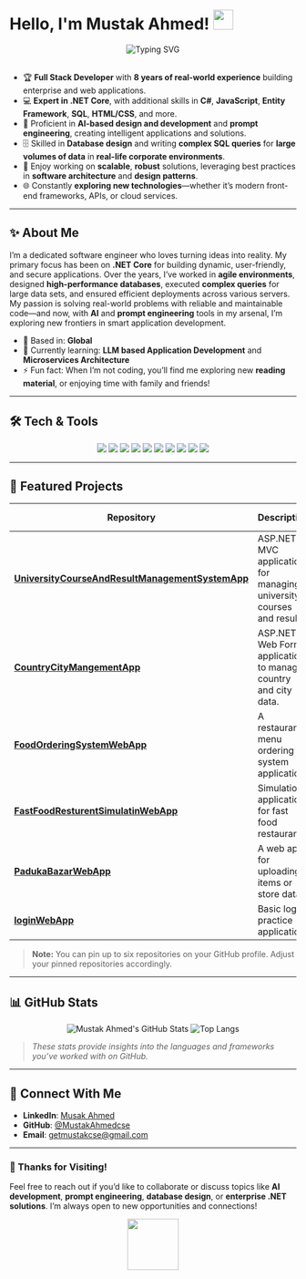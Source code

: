 <!-- 
Replace "MustakAhmedcse" with your actual GitHub username if needed.
Place this README.md in a repo named exactly the same as your username. 
-->

# Hello, I'm Mustak Ahmed! <img src="https://media.giphy.com/media/hvRJCLFzcasrR4ia7z/giphy.gif" width="35">

<div align="center">
  <img src="https://readme-typing-svg.demolab.com?font=Fira+Code&size=22&duration=3000&pause=500&center=true&width=435&lines=Full+Stack+Software+Engineer;Eight+Years+of+Professional+Experience;Expert+in+.NET+Core;AI%2C+Prompting%2C+Database+Enthusiast" alt="Typing SVG" />
</div>

<br />

- 🏆 **Full Stack Developer** with **8 years of real-world experience** building enterprise and web applications.  
- 💻 **Expert in .NET Core**, with additional skills in **C#**, **JavaScript**, **Entity Framework**, **SQL**, **HTML/CSS**, and more.  
- 🤖 Proficient in **AI-based design and development** and **prompt engineering**, creating intelligent applications and solutions.  
- 🗄️ Skilled in **Database design** and writing **complex SQL queries** for **large volumes of data** in **real-life corporate environments**.  
- 🚀 Enjoy working on **scalable**, **robust** solutions, leveraging best practices in **software architecture** and **design patterns**.  
- 🌐 Constantly **exploring new technologies**—whether it’s modern front-end frameworks, APIs, or cloud services.

---

## ✨ About Me

I’m a dedicated software engineer who loves turning ideas into reality. My primary focus has been on **.NET Core** for building dynamic, user-friendly, and secure applications. Over the years, I’ve worked in **agile environments**, designed **high-performance databases**, executed **complex queries** for large data sets, and ensured efficient deployments across various servers. My passion is solving real-world problems with reliable and maintainable code—and now, with **AI** and **prompt engineering** tools in my arsenal, I’m exploring new frontiers in smart application development.

- 📍 Based in: **Global**  
- 🌱 Currently learning: **LLM based Application Development** and **Microservices Architecture**  
- ⚡ Fun fact: When I’m not coding, you’ll find me exploring new **reading material**, or enjoying time with family and friends!

---

## 🛠️ Tech & Tools

<div align="center">
  <img src="https://img.shields.io/badge/.NET%20Framework-512BD4?style=flat&logo=.net&logoColor=white" />
  <img src="https://img.shields.io/badge/C%23-239120?style=flat&logo=c-sharp&logoColor=white" />
  <img src="https://img.shields.io/badge/JavaScript-F7DF1E?style=flat&logo=javascript&logoColor=black" />
  <img src="https://img.shields.io/badge/SQL-CC2927?style=flat&logo=microsoft%20sql%20server&logoColor=white" />
  <img src="https://img.shields.io/badge/Entity%20Framework-512BD4?style=flat&logo=.net&logoColor=white" />
  <img src="https://img.shields.io/badge/HTML5-E34F26?style=flat&logo=html5&logoColor=white" />
  <img src="https://img.shields.io/badge/CSS3-1572B6?style=flat&logo=css3&logoColor=white" />
  <img src="https://img.shields.io/badge/Git-F05032?style=flat&logo=git&logoColor=white" />
  <img src="https://img.shields.io/badge/Prompt%20Engineering-4285F4?style=flat&logo=google&logoColor=white" />
  <img src="https://img.shields.io/badge/AI%20Development-FF6F00?style=flat&logo=google%20cloud&logoColor=white" />
</div>

---

## 📌 Featured Projects

| Repository | Description | Tech Stack |
|------------|------------|------------|
| [**UniversityCourseAndResultManagementSystemApp**](https://github.com/MustakAhmedcse/UniversityCourseAndResultManagementSystemApp) | ASP.NET MVC application for managing university courses and results. | `.NET MVC`, `C#`, `SQL` |
| [**CountryCityMangementApp**](https://github.com/MustakAhmedcse/CountryCityMangementApp) | ASP.NET Web Form application to manage country and city data. | `ASP.NET`, `JavaScript`, `SQL` |
| [**FoodOrderingSystemWebApp**](https://github.com/MustakAhmedcse/FoodOrderingSystemWebApp) | A restaurant menu ordering system application. | `.NET MVC`, `JavaScript`, `SQL` |
| [**FastFoodResturentSimulatinWebApp**](https://github.com/MustakAhmedcse/FastFoodResturentSimulatinWebApp) | Simulation application for fast food restaurants. | `ASP.NET`, `JavaScript` |
| [**PadukaBazarWebApp**](https://github.com/MustakAhmedcse/PadukaBazarWebApp) | A web app for uploading items or store data. | `.NET MVC`, `SQL` |
| [**loginWebApp**](https://github.com/MustakAhmedcse/loginWebApp) | Basic login practice application. | `.NET MVC`, `CSS` |

> **Note:** You can pin up to six repositories on your GitHub profile. Adjust your pinned repositories accordingly.

---

## 📊 GitHub Stats

<div align="center">

![Mustak Ahmed's GitHub Stats](https://github-readme-stats.vercel.app/api?username=MustakAhmedcse&show_icons=true&theme=radical)
![Top Langs](https://github-readme-stats.vercel.app/api/top-langs/?username=MustakAhmedcse&layout=compact&theme=radical)

</div>

> _These stats provide insights into the languages and frameworks you’ve worked with on GitHub._

---

## 🤝 Connect With Me

- **LinkedIn**: [Musak Ahmed](https://www.linkedin.com/in/mustak-ahmed-2b70aaa4/)  
- **GitHub**: [@MustakAhmedcse](https://github.com/MustakAhmedcse)  
- **Email**: [getmustakcse@gmail.com](mailto:getmustakcse@gmail.com)  

---

### 🤗 Thanks for Visiting!

Feel free to reach out if you’d like to collaborate or discuss topics like **AI development**, **prompt engineering**, **database design**, or **enterprise .NET solutions**. I’m always open to new opportunities and connections!

<p align="center">
  <img src="https://media.giphy.com/media/jTNG3RF6EwbkpD4LZx/giphy.gif" width="90">
</p>
